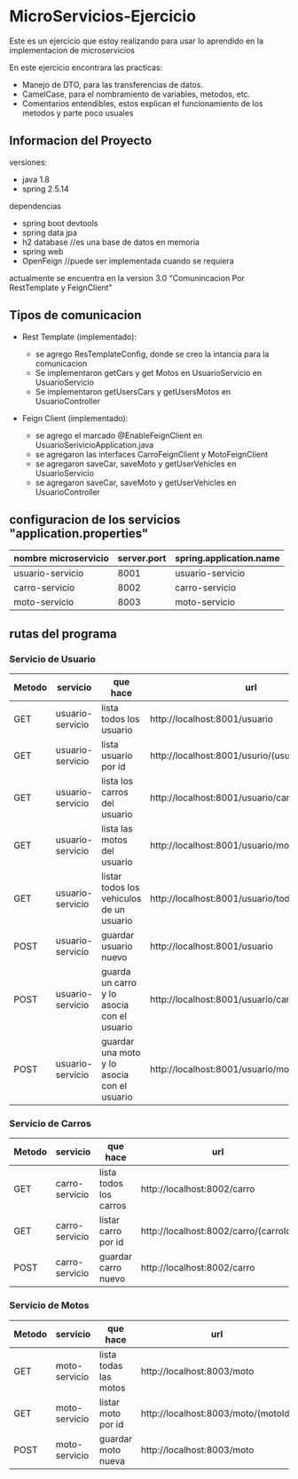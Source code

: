 # MicroServicios-Ejercicio

Este es un ejercicio que estoy realizando para usar lo aprendido en la implementacion de microservicios

En este ejercicio encontrara las practicas:
- Manejo de DTO, para las transferencias de datos.
- CamelCase, para el nombramiento de variables, metodos, etc.
- Comentarios entendibles, estos explican el funcionamiento de los metodos y parte poco usuales

## Informacion del Proyecto

versiones:

- java 1.8
- spring 2.5.14

dependencias

- spring boot devtools
- spring data jpa
- h2 database //es una base de datos en memoria
- spring web
- OpenFeign //puede ser implementada cuando se requiera

actualmente se encuentra en la version 3.0 "Comunincacion Por RestTemplate y FeignClient"

## Tipos de comunicacion

- Rest Template (implementado):
	- se agrego ResTemplateConfig, donde se creo la intancia para la comunicacion
	- Se implementaron getCars y get Motos en UsuarioServicio en UsuarioServicio
	- Se implementaron getUsersCars y getUsersMotos en UsuarioController

- Feign Client (implementado):
	- se agrego el marcado @EnableFeignClient en UsuarioSerivicioApplication.java 
	- se agregaron las interfaces CarroFeignClient y MotoFeignClient
	- se agregaron saveCar, saveMoto y getUserVehicles en UsuarioServicio
	- se agregaron saveCar, saveMoto y getUserVehicles en UsuarioController

## configuracion de los servicios "application.properties"

| nombre microservicio   |  server.port | spring.application.name |
| ---------------------- | ------------ | ----------------------- |
| usuario-servicio       |    8001      |  usuario-servicio       |
| carro-servicio         |    8002      |  carro-servicio         |
| moto-servicio          |    8003      |  moto-servicio          |

## rutas del programa

### Servicio de Usuario

|Metodo| servicio | que hace | url |
| -----| -------- | -------- | --- |
| GET  | usuario-servicio | lista todos los usuario | http://localhost:8001/usuario |
| GET  | usuario-servicio | lista usuario por id    | http://localhost:8001/usurio/(usuarioId) |
| GET  | usuario-servicio | lista los carros del usuario | http://localhost:8001/usuario/carros/(usuarioId) |
| GET  | usuario-servicio | lista las motos del usuario | http://localhost:8001/usuario/motos/(usuarioId) |
| GET  | usuario-servicio | listar todos los vehiculos de un usuario | http://localhost:8001/usuario/todos/(usuarioId) |
| POST | usuario-servicio | guardar usuario nuevo | http://localhost:8001/usuario |
| POST | usuario-servicio | guarda un carro y lo asocia con el usuario | http://localhost:8001/usuario/carro/(usuarioId) |
| POST | usuario-servicio | guardar una moto y lo asocia con el usuario  | http://localhost:8001/usuario/moto/(usuarioId) |

### Servicio de Carros

|Metodo| servicio | que hace | url |
| -----| -------- | -------- | --- |
| GET  | carro-servicio | lista todos los carros | http://localhost:8002/carro |
| GET  | carro-servicio | listar carro por id | http://localhost:8002/carro/(carroId) |
| POST | carro-servicio | guardar carro nuevo | http://localhost:8002/carro |

### Servicio de Motos

|Metodo| servicio | que hace | url |
| -----| -------- | -------- | --- |
| GET  | moto-servicio | lista todas las motos | http://localhost:8003/moto |
| GET  | moto-servicio | listar moto por id | http://localhost:8003/moto/(motoId) |
| POST | moto-servicio | guardar moto nueva | http://localhost:8003/moto |

